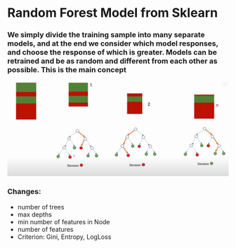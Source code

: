# Random Forest Model from Sklearn

### We simply divide the training sample into many separate models, and at the end we consider which model responses, and choose the response of which is greater. Models can be retrained and be as random and different from each other as possible. This is the main concept

![plot](./rf.jpg)


### Changes:

- number of trees
- max depths
- min number of features in Node
- number of features
- Criterion: Gini, Entropy, LogLoss